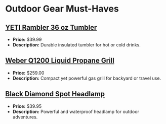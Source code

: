 # Outdoor Gear Must-Haves

## [YETI Rambler 36 oz Tumbler](https://www.amazon.com/dp/B01J5EOM68?tag=mychanneld-20)
- **Price:** $39.99
- **Description:** Durable insulated tumbler for hot or cold drinks.

## [Weber Q1200 Liquid Propane Grill](https://www.amazon.com/dp/B00FDOON9C?tag=mychanneld-20)
- **Price:** $259.00
- **Description:** Compact yet powerful gas grill for backyard or travel use.

## [Black Diamond Spot Headlamp](https://www.amazon.com/dp/B00NHHY4IS?tag=mychanneld-20)
- **Price:** $39.95
- **Description:** Powerful and waterproof headlamp for outdoor adventures.

